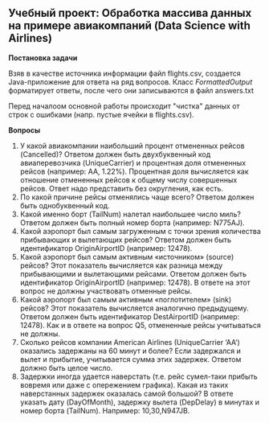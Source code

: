 ## Учебный проект: Обработка массива данных на примере авиакомпаний (Data Science with Airlines)

**Постановка задачи**

Взяв в качестве источника информации файл flights.csv, создается Java-приложение для ответа на ряд вопросов.
Класс *FormattedOutput* форматирует ответы, после чего они записываются в файл answers.txt

Перед началоом основной работы происходит "чистка" данных от строк с ошибками (напр. пустые ячейки в flights.csv).

**Вопросы**

1. У какой авиакомпании наибольший процент отмененных рейсов (Cancelled)? Ответом должен
быть двухбуквенный код авиаперевозчика (UniqueCarrier) и процентная доля отмененных
рейсов (например: AA, 1.22%). Процентная доля вычисляется как отношение отмененных рейсов
к общему числу совершенных рейсов. Ответ надо представить без округления, как есть.
2. По какой причине рейсы отменялись чаще всего? Ответом должен быть однобуквенный код.
3. Какой именно борт (TailNum) налетал наибольшее число миль? Ответом должен быть полный
номер борта (например: N775AJ).
4. Какой аэропорт был самым загруженным с точки зрения количества прибывающих и
вылетающих рейсов? Ответом должен быть идентификатор OriginAirportID (например:
12478).
5. Какой аэропорт был самым активным «источником» (source) рейсов? Этот показатель
вычисляется как разница между прибывающими и вылетающими рейсами. Ответом должен
быть идентификатор OriginAirportID (например: 12478). В ответе на этот вопрос не должны
участвовать отменные рейсы.
6. Какой аэропорт был самым активным «поглотителем» (sink) рейсов? Этот показатель
вычисляется аналогично предыдущему. Ответом должен быть идентификатор DestAirportID
(например: 12478). Как и в ответе на вопрос Q5, отмененные рейсы учитываться не должны.
7. Сколько рейсов компании American Airlines (UniqueCarrier ‘AA’) оказались задержаны на 60
минут и более? Если задержался и вылет и прибытие, учитывается сумма этих задержек. Ответом
должно быть целое число.
8. Задержки иногда удается наверстать (т.е. рейс сумел-таки прибыть вовремя или даже с
опережением графика). Какая из таких наверстанных задержек оказалась самой большой? В
ответе указать дату (DayOfMonth), задержку вылета (DepDelay) в минутах и номер борта
(TailNum). Например: 10,30,N947JB.
